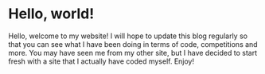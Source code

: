 # Hello, world!
Hello, welcome to my website! I will hope to update this blog regularly so that you can see what I have been doing in terms of code, competitions and more. You may have seen me from my other site, but I have decided to start fresh with a site that I actually have coded myself. Enjoy!
